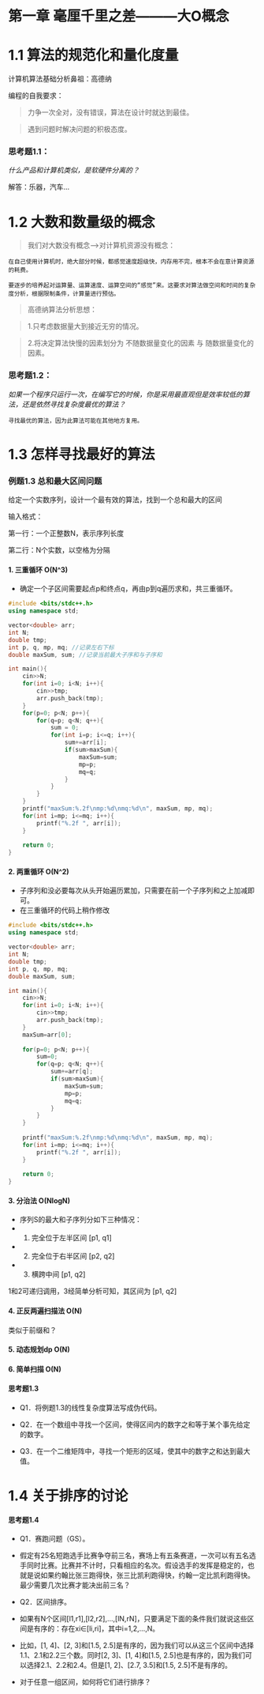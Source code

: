# 第一章 毫厘千里之差———大O概念

# 1.1 算法的规范化和量化度量

计算机算法基础分析鼻祖：高德纳

编程的自我要求：

>力争一次全对，没有错误，算法在设计时就达到最佳。

>遇到问题时解决问题的积极态度。

### 思考题1.1：
*什么产品和计算机类似，是软硬件分离的？*

解答：乐器，汽车...

# 1.2 大数和数量级的概念

>我们对大数没有概念——>对计算机资源没有概念：

    在自己使用计算机时，绝大部分时候，都感觉速度超级快，内存用不完，根本不会在意计算资源的耗费。

    要逐步的培养起对运算量、运算速度、运算空间的“感觉”来。这要求对算法做空间和时间的复杂度分析，根据限制条件，计算量进行预估。

>高德纳算法分析思想：

>1.只考虑数据量大到接近无穷的情况。

>2.将决定算法快慢的因素划分为 不随数据量变化的因素 与 随数据量变化的因素。

### 思考题1.2：

*如果一个程序只运行一次，在编写它的时候，你是采用最直观但是效率较低的算法，还是依然寻找复杂度最优的算法？*

    寻找最优的算法，因为此算法可能在其他地方复用。

# 1.3 怎样寻找最好的算法

### 例题1.3 总和最大区间问题

给定一个实数序列，设计一个最有效的算法，找到一个总和最大的区间

输入格式：

第一行：一个正整数N，表示序列长度

第二行：N个实数，以空格为分隔

#### 1. 三重循环 O(N^3)

* 确定一个子区间需要起点p和终点q，再由p到q遍历求和，共三重循环。

```cpp
#include <bits/stdc++.h>
using namespace std;

vector<double> arr;
int N;
double tmp;
int p, q, mp, mq; //记录左右下标
double maxSum, sum; //记录当前最大子序和与子序和

int main(){
	cin>>N;
	for(int i=0; i<N; i++){
		cin>>tmp;
		arr.push_back(tmp);
	}
	for(p=0; p<N; p++){
		for(q=p; q<N; q++){
			sum = 0;
			for(int i=p; i<=q; i++){
				sum+=arr[i];
				if(sum>maxSum){
					maxSum=sum;
					mp=p;
					mq=q;
				}
			}
		}
	}
	printf("maxSum:%.2f\nmp:%d\nmq:%d\n", maxSum, mp, mq);
	for(int i=mp; i<=mq; i++){
		printf("%.2f ", arr[i]);
	}
	
	return 0;
}
```

#### 2. 两重循环 O(N^2)

* 子序列和没必要每次从头开始遍历累加，只需要在前一个子序列和之上加减即可。
* 在三重循环的代码上稍作修改

```cpp
#include <bits/stdc++.h>
using namespace std;

vector<double> arr;
int N;
double tmp;
int p, q, mp, mq;
double maxSum, sum;

int main(){
	cin>>N;
	for(int i=0; i<N; i++){
		cin>>tmp;
		arr.push_back(tmp);
	}
	maxSum=arr[0];
	
	for(p=0; p<N; p++){
		sum=0;
		for(q=p; q<N; q++){
			sum+=arr[q];
			if(sum>maxSum){
				maxSum=sum;
				mp=p;
				mq=q;
			}
		}
	}
	
	printf("maxSum:%.2f\nmp:%d\nmq:%d\n", maxSum, mp, mq);
	for(int i=mp; i<=mq; i++){
		printf("%.2f ", arr[i]);
	}
	
	return 0;
}
```
#### 3. 分治法 O(NlogN)

* 序列S的最大和子序列分如下三种情况：
* 1. 完全位于左半区间 [p1, q1]
* 2. 完全位于右半区间 [p2, q2]
* 3. 横跨中间 [p1, q2]

1和2可递归调用，3经简单分析可知，其区间为 [p1, q2]


#### 4. 正反两遍扫描法 O(N)

类似于前缀和？


#### 5. 动态规划dp O(N)

#### 6.  简单扫描 O(N)

#### 思考题1.3

* Q1．将例题1.3的线性复杂度算法写成伪代码。

* Q2．在一个数组中寻找一个区间，使得区间内的数字之和等于某个事先给定的数字。


* Q3．在一个二维矩阵中，寻找一个矩形的区域，使其中的数字之和达到最大值。

# 1.4 关于排序的讨论

#### 思考题1.4
* Q1．赛跑问题（GS）。

* 假定有25名短跑选手比赛争夺前三名，赛场上有五条赛道，一次可以有五名选手同时比赛。比赛并不计时，只看相应的名次。假设选手的发挥是稳定的，也就是说如果约翰比张三跑得快，张三比凯利跑得快，约翰一定比凯利跑得快。最少需要几次比赛才能决出前三名？

* Q2．区间排序。

* 如果有N个区间[l1,r1],[l2,r2],…,[lN,rN]，只要满足下面的条件我们就说这些区间是有序的：存在xi∈[li,ri]，其中i=1,2,…,N。

* 比如，[1, 4]、[2, 3]和[1.5, 2.5]是有序的，因为我们可以从这三个区间中选择1.1、2.1和2.2三个数。同时[2, 3]、[1, 4]和[1.5, 2.5]也是有序的，因为我们可以选择2.1、2.2和2.4。但是[1, 2]、[2.7, 3.5]和[1.5, 2.5]不是有序的。

* 对于任意一组区间，如何将它们进行排序？